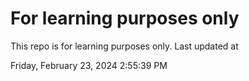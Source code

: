 # For learning purposes only
This repo is for learning purposes only.
Last updated at

Friday, February 23, 2024 2:55:39 PM

